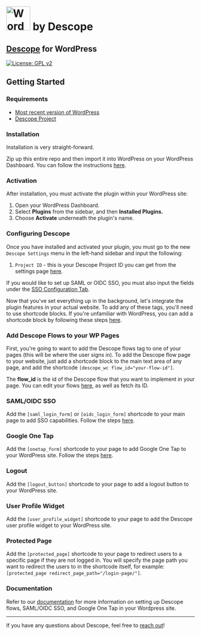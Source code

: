# <a title="WordPress, GPL &lt;http://www.gnu.org/licenses/gpl.html&gt;, via Wikimedia Commons" href="https://wordpress.org/"><img width="64" alt="WordPress blue logo" src="https://upload.wikimedia.org/wikipedia/commons/thumb/9/98/WordPress_blue_logo.svg/64px-WordPress_blue_logo.svg.png"></a> by Descope

## [Descope](https://www.descope.com/) for WordPress

[![License: GPL v2](https://img.shields.io/badge/License-GPL_v2-blue.svg)](https://www.gnu.org/licenses/old-licenses/gpl-2.0.en.html)

## Getting Started

### Requirements

- [Most recent version of WordPress](https://wordpress.org/news/category/releases/)
- [Descope Project](https://www.descope.com/sign-up)

### Installation

Installation is very straight-forward.

Zip up this entire repo and then import it into WordPress on your WordPress Dashboard. You can follow the instructions [here](https://www.wpbeginner.com/beginners-guide/step-by-step-guide-to-install-a-wordpress-plugin-for-beginners/).

### Activation

After installation, you must activate the plugin within your WordPress site:

1. Open your WordPress Dashboard.
2. Select **Plugins** from the sidebar, and then **Installed Plugins.**
3. Choose **Activate** underneath the plugin's name.

### Configuring Descope

Once you have installed and activated your plugin, you must go to the new `Descope Settings` menu in the left-hand sidebar and input the following:

1. `Project ID` - this is your Descope Project ID you can get from the settings page [here](https://app.descope.com/settings/project).

If you would like to set up SAML or OIDC SSO, you must also input the fields under the [SSO Configuration Tab](https://docs.descope.com/web-development-platforms/setup-guides/wordpress#samloidc-sso).

Now that you've set everything up in the background, let's integrate the plugin features in your actual website. To add any of these tags, you'll need to use shortcode blocks. If you're unfamiliar with WordPress, you can add a shortcode block by following these steps [here](https://wordpress.com/support/wordpress-editor/blocks/shortcode-block/).

### Add Descope Flows to your WP Pages

First, you're going to want to add the Descope flows tag to one of your pages (this will be where the user signs in). To add the Descope flow page to your website, just add a shortcode block to the main text area of any page, and add the shortcode `[descope_wc flow_id="your-flow-id"]`.

The **flow_id** is the id of the Descope flow that you want to implement in your page. You can edit your flows [here](https://app.descope.com/flows), as well as fetch its ID.

### SAML/OIDC SSO

Add the `[saml_login_form]` or `[oidc_login_form]` shortcode to your main page to add SSO capabilities. Follow the steps [here](https://docs.descope.com/web-development-platforms/setup-guides/wordpress#samloidc-sso).

### Google One Tap

Add the `[onetap_form]` shortcode to your page to add Google One Tap to your WordPress site. Follow the steps [here](https://docs.descope.com/web-development-platforms/setup-guides/wordpress#google-one-tap).

### Logout

Add the `[logout_button]` shortcode to your page to add a logout button to your WordPress site.

### User Profile Widget

Add the `[user_profile_widget]` shortcode to your page to add the Descope user profile widget to your WordPress site.

### Protected Page

Add the `[protected_page]` shortcode to your page to redirect users to a specific page if they are not logged in. You will specify the page path you want to redirect the users to in the shortcode itself, for example: `[protected_page redirect_page_path="/login-page/"]`.

### Documentation

Refer to our [documentation](https://docs.descope.com/web-development-platforms/setup-guides/wordpress) for more information on setting up Descope flows, SAML/OIDC SSO, and Google One Tap in your Wordpress site.

---

If you have any questions about Descope, feel free to [reach out](https://docs.descope.com/support/)!
